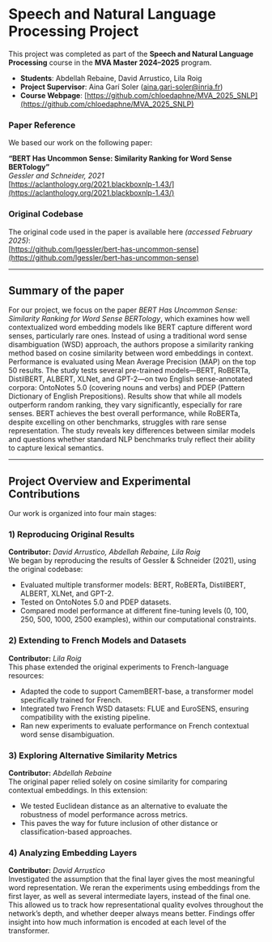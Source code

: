 # Speech and Natural Language Processing Project 

This project was completed as part of the **Speech and Natural Language Processing** course in the **MVA Master 2024–2025** program.

- **Students**: Abdellah Rebaine, David Arrustico, Lila Roig  
- **Project Supervisor**: Aina Garí Soler ([aina.gari-soler@inria.fr](mailto:aina.gari-soler@inria.fr))  
- **Course Webpage**: [https://github.com/chloedaphne/MVA_2025_SNLP](https://github.com/chloedaphne/MVA_2025_SNLP)

### Paper Reference

We based our work on the following paper:

**“BERT Has Uncommon Sense: Similarity Ranking for Word Sense BERTology”**  
*Gessler and Schneider, 2021*  
[https://aclanthology.org/2021.blackboxnlp-1.43/](https://aclanthology.org/2021.blackboxnlp-1.43/)

### Original Codebase

The original code used in the paper is available here *(accessed February 2025)*:  
[https://github.com/lgessler/bert-has-uncommon-sense](https://github.com/lgessler/bert-has-uncommon-sense)

---
## Summary of the paper 
For our project, we focus on the paper *BERT Has Uncommon Sense: Similarity Ranking for Word Sense BERTology*, which examines how well contextualized word embedding models like BERT capture different word senses, particularly rare ones. Instead of using a traditional word sense disambiguation (WSD) approach, the authors propose a similarity ranking method based on cosine similarity between word embeddings in context. Performance is evaluated using Mean Average Precision (MAP) on the top 50 results. The study tests several pre-trained models—BERT, RoBERTa, DistilBERT, ALBERT, XLNet, and GPT-2—on two English sense-annotated corpora: OntoNotes 5.0 (covering nouns and verbs) and PDEP (Pattern Dictionary of English Prepositions). Results show that while all models outperform random ranking, they vary significantly, especially for rare senses. BERT achieves the best overall performance, while RoBERTa, despite excelling on other benchmarks, struggles with rare sense representation. The study reveals key differences between similar models and questions whether standard NLP benchmarks truly reflect their ability to capture lexical semantics.

---
## Project Overview and Experimental Contributions

Our work is organized into four main stages: 

### 1) Reproducing Original Results 
**Contributor:** *David Arrustico, Abdellah Rebaine, Lila Roig* \
We began by reproducing the results of Gessler & Schneider (2021), using the original codebase:
- Evaluated multiple transformer models: BERT, RoBERTa, DistilBERT, ALBERT, XLNet, and GPT-2.
- Tested on OntoNotes 5.0 and PDEP datasets.
- Compared model performance at different fine-tuning levels (0, 100, 250, 500, 1000, 2500 examples), within our computational constraints.

### 2) Extending to French Models and Datasets 
**Contributor:** *Lila Roig* \
This phase extended the original experiments to French-language resources:
- Adapted the code to support CamemBERT-base, a transformer model specifically trained for French.
- Integrated two French WSD datasets: FLUE and EuroSENS, ensuring compatibility with the existing pipeline.
- Ran new experiments to evaluate performance on French contextual word sense disambiguation.

### 3) Exploring Alternative Similarity Metrics
**Contributor:** *Abdellah Rebaine* \
The original paper relied solely on cosine similarity for comparing contextual embeddings. In this extension:
- We tested Euclidean distance as an alternative to evaluate the robustness of model performance across metrics.
- This paves the way for future inclusion of other distance or classification-based approaches.

### 4) Analyzing Embedding Layers 
**Contributor:** *David Arrustico* \
Investigated the assumption that the final layer gives the most meaningful word representation.
We reran the experiments using embeddings from the first layer, as well as several intermediate layers, instead of the final one.
This allowed us to track how representational quality evolves throughout the network’s depth, and whether deeper always means better.
Findings offer insight into how much information is encoded at each level of the transformer.
